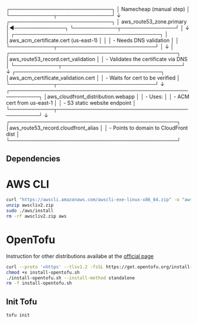 ┌────────────────────────────┐
│   Namecheap (manual step)  │
└────────────┬───────────────┘
             ↓
┌────────────────────────────┐
│   aws_route53_zone.primary │◄──────────────┐
└────────────┬───────────────┘               │
             ↓                               │
┌────────────────────────────────────────┐   │
│aws_acm_certificate.cert (us-east-1)    │   │
│ - Needs DNS validation                 │   │
└────────────┬───────────────────────────┘   │
             ↓                               │
┌──────────────────────────────────────────────┐
│aws_route53_record.cert_validation            │
│ - Validates the certificate via DNS          │
└────────────┬─────────────────────────────────┘
             ↓
┌────────────────────────────────────────┐
│aws_acm_certificate_validation.cert     │
│ - Waits for cert to be verified        │
└────────────┬───────────────────────────┘
             ↓
┌──────────────────────────────────────────────────────────┐
│aws_cloudfront_distribution.webapp                        │
│ - Uses:                                                  │
│    - ACM cert from us-east-1                             │
│    - S3 static website endpoint                          │
└────────────┬─────────────────────────────────────────────┘
             ↓
┌──────────────────────────────────────────────┐
│aws_route53_record.cloudfront_alias           │
│ - Points to domain to CloudFront dist        │
└──────────────────────────────────────────────┘


## Dependencies

# AWS CLI

```bash
curl "https://awscli.amazonaws.com/awscli-exe-linux-x86_64.zip" -o "awscliv2.zip"
unzip awscliv2.zip
sudo ./aws/install
rm -rf awscliv2.zip aws
```
# OpenTofu

Instruction for other distributions availabe at the
[official page](https://opentofu.org/docs/intro/install/standalone/)

```bash
curl --proto '=https' --tlsv1.2 -fsSL https://get.opentofu.org/install-opentofu.sh -o install-opentofu.sh
chmod +x install-opentofu.sh
./install-opentofu.sh --install-method standalone
rm -f install-opentofu.sh
```


## Init Tofu

```bash
tofu init
```
